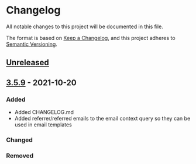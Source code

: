 # Changelog

All notable changes to this project will be documented in this file.

The format is based on [Keep a Changelog](https://keepachangelog.com/en/1.0.0/),
and this project adheres to [Semantic Versioning](https://semver.org/spec/v2.0.0.html).

## [Unreleased]

## [3.5.9] - 2021-10-20

### Added

- Added CHANGELOG.md
- Added referrer/referred emails to the email context query so they can be used in email templates

### Changed

### Removed

[unreleased]: https://github.com/saasquatch/program-tools/compare/%40saasquatch/program-boilerplate%403.5.9...HEAD
[3.5.9]: https://github.com/saasquatch/program-tools/releases/tag/%40saasquatch/program-boilerplate%403.5.9
